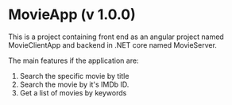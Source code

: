 # MovieApp (v 1.0.0)
This is a project containing front end as an angular project named MovieClientApp and backend in .NET core named MovieServer.

The main features if the application are:
1) Search the specific movie by title
2) Search the movie by it's IMDb ID.
3) Get a list of movies by keywords

   
